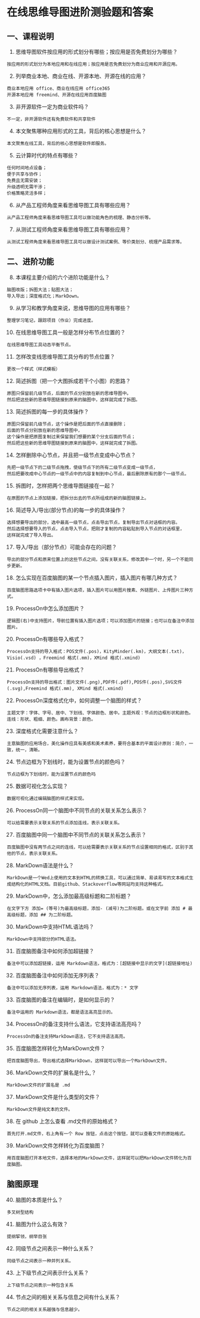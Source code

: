 # 在线思维导图进阶测验题和答案

## 一、课程说明

1. 思维导图软件按应用的形式划分有哪些；按应用是否免费划分为哪些？  
```
按应用的形式划分为本地应用和在线应用；按应用是否免费划分为商业应用和开源应用。
``` 
2. 列举商业本地、商业在线、开源本地、开源在线的应用？  
```
商业本地应用 office、商业在线应用 office365  
开源本地应用 freemind、开源在线应用百度脑图  
```
3. 非开源软件一定为商业软件吗？  
```
不一定，非开源软件还有免费软件和共享软件
```  
4. 本文聚焦哪种应用形式的工具，背后的核心思想是什么？  
```
本文聚焦在线工具，背后的核心思想是软件即服务。
```  
5. 云计算时代的特点有哪些？   
```
任何时间地点设备；
便于共享与协作；
免费且无需安装；
升级透明无需干涉；
价格策略灵活多样；
```  
6. 从产品工程师角度来看思维导图工具有哪些应用？  
```
从产品工程师角度来看思维导图工具可以做功能角色的梳理、静态分析等。
```  
7. 从测试工程师角度来看思维导图工具有哪些应用？  
```
从测试工程师角度来看思维导图工具可以做设计测试案例、等价类划分、梳理产品需求等。
``` 

## 二、进阶功能  
 
8. 本课程主要介绍的六个进阶功能是什么？ 
```
脑图改版；拆图大法；贴图大法；
导入导出；深度格式化；MarkDown。
```  
9. 从学习和教学角度来说，思维导图的应用有哪些？ 
```
整理学习笔记，跟踪项目（作业）完成进度。
```   
10. 在线思维导图工具一般是怎样分布节点位置的？  
```
在线思维导图工具动态平衡节点。
```  
11. 怎样改变线思维导图工具分布的节点位置？  
```
更改一个样式（样式模板）
```   
12. 简述拆图（把一个大图拆成若干个小图）的思路？ 
```
原图只保留前几级节点，后面的节点分别放在新的思维导图中。
然后把这些新的思维导图链接到原来的脑图中，这样就完成了拆图。 
``` 
13. 简述拆图的每一步的具体操作？  
```
原图只保留前几级节点，这个操作是把后面的节点直接删除；
后面的节点分别放在新的思维导图中，
这个操作是把原图复制过来保留我们想要的某个分支后面的节点；
然后把这些新的思维导图链接到原来的脑图中，这样就完成了拆图。 
```  
14. 怎样删除中心节点，并且把一级节点变成中心节点？  
```
先把一级节点下的二级节点拖拽，使级节点下的所有二级节点变成一级节点，
然后把要改成中心节点的一级节点中的内容复制到中心节点，最后删除原有的那个一级节点。
```  
15. 拆图时，怎样把两个思维导图链接在一起？  
```
在原图的节点上添加链接，把拆分出去的节点所组成的新的脑图链接上。
```  
16. 简述导入/导出(部分节点)的每一步的具体操作？
```
选择想要导出的部分，选中最高一级节点，点击导出节点，复制导出节点对话框的内容。
然后选择想要导入的节点，点击导入节点，把刚才复制的内容粘贴到导入节点的对话框里，
这样就完成了导入导出。
```   
17. 导入/导出（部分节点）可能会存在的问题？   
```
导出的部分节点和原来位置上的这些节点之间，没有关联关系，修改其中一个时，另一个不能同步更新。 
```   
18. 怎么实现在百度脑图的某一个节点插入图片，插入图片有哪几种方式？  
```
百度脑图思路选项卡中有插入图片选项，插入图片可以用图片搜素、外链图片、上传图片三种方式。
```  
19. ProcessOn中怎么添加图片？  
```
逻辑图(右)中支持图片，导航位置有插入图片选项；可以添加图片的链接；也可以在备注中添加图片。
```  
20. ProcessOn有哪些导入格式？    
```
ProcessOn支持的导入格式：POS文件(.pos)，KityMinder(.km)，大纲文本(.txt)，Visio(.vsd) ，Freemind 格式(.mm)，XMind 格式(.xmind)
```
21. ProcessOn有哪些导出格式？    
```
ProcessOn支持的导出格式：图片文件(.png),PDF件(.pdf),POS件(.pos),SVG文件(.svg),Freemind 格式(.mm), XMind 格式(.xmind) 
```  
22. ProcessOn深度格式化中，如何调整一个脑图的样式？  
```
主题文字：字体、字号、居中、下划线、字体颜色、居中。主题外观：节点的边框形状和颜色。连线：形状、粗细、颜色。画布背景：颜色。
``` 
23. 深度格式化需要注意什么？  
```
主意脑图的应用场合，美化操作应具有美感和美术素养，要符合基本的平面设计原则：简介，一致，统一，清晰。
```  
24. 节点边框为下划线时，能为设置节点的颜色吗？  
```
节点边框为下划线时，能为设置节点的颜色吗
```  
25. 数据可视化怎么实现？  
```
数据可视化通过编辑脑图的样式来实现。
```  
26. ProcessOn同一个脑图中不同节点的关联关系怎么表示？ 
```
可以给需要表示关联关系的节点添加连线，表示关联关系。
```  
27. 百度脑图中同一个脑图中不同节点的关联关系怎么表示？  
```
百度脑图中没有两节点之间的连线，可以给需要表示关联关系的节点设置相同的格式，区别于其他的节点，表示关联关系。
```  
28. MarkDown语法是什么？  
```
MarkDown是一个Wed上使用的文本到HTML的转换工具，可以通过简单、易读易写的文本格式生成结构化的HTML文档。目前github、Stackoverflow等网站均支持这种格式。
```  
29. MarkDown中，怎么添加最高级标题和二阶标题？  
```
在文字下方 添加= (等号)为最高级标题，添加- (减号)为二阶标题。或在文字前 添加 # 最高级标题，添加 ## 为二阶标题。
```   
30. MarkDown中支持HTML语法吗？  
```
MarkDown中支持部分的HTML语法。
```  
31. 百度脑图备注中如何添加超链接？    
```
备注中可以添加超链接，运用 Markdown语法，格式为：[超链接中显示的文字](超链接地址)
```  
32. 百度脑图备注中如何添加无序列表？    
```
备注中可以添加无序列表，运用 Markdown语法，格式为：* 文字 
```  
33. 百度脑图的备注在编辑时，是如何显示的？    
```
备注中运用的 Markdown语法，都是语法高亮显示的。 
```  
34. ProcessOn的备注支持什么语法，它支持语法高亮吗？  
```
ProcessOn的备注支持MarkDown语法，它不支持语法高亮。
```  
35. 百度脑图怎样转化为MarkDown文件？  
```
把百度脑图导出，导出格式选择MarkDown，这样就可以导出一个MarkDown文件。
```  
36. MarkDown文件的扩展名是什么,？  
```
MarkDown文件的扩展名是 .md 
```  
37. MarkDown文件是什么类型的文件？  
```
MarkDown文件是纯文本的文件。
```  
38. 在 github 上怎么查看 .md文件的原始格式？  
```
首先打开.md文件，右上角有一个 Row 按钮，点击这个按钮，就可以查看文件的原始格式。
```  
39. MarkDown文件怎样转化为百度脑图？  
```
用百度脑图打开本地文件，选择本地的MarkDown文件，这样就可以把MarkDown文件转化为百度脑图。
```  
 
## 脑图原理

40. 脑图的本质是什么？  
```
多叉树型结构
```  
41. 脑图为什么这么有效？  
```
提纲挈领，纲举目张
```  
42. 同级节点之间表示一种什么关系？  
```
同级节点之间表示一种并列关系。
```  
43. 上下级节点之间表示什么关系？  
```
上下级节点之间表示一种包含关系
```  
44. 节点之间的相关关系与信息之间有什么关系？  
```
节点之间的相关关系越强与信息越少。
```  

